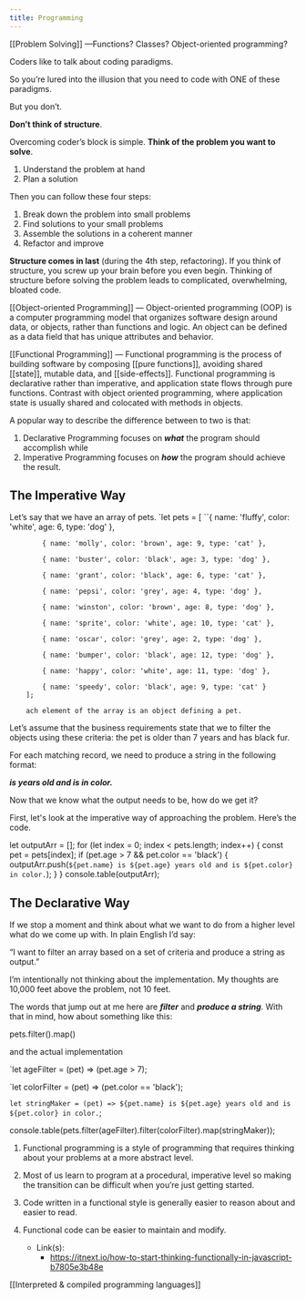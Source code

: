 ```yaml
---
title: Programming
---
```


[[Problem Solving]] —Functions? Classes? Object-oriented programming? 

Coders like to talk about coding paradigms. 

So you’re lured into the illusion that you need to code with ONE of these paradigms.

But you don’t.

**Don’t think of structure**.

Overcoming coder’s block is simple. **Think of the problem you want to solve**. 

1. Understand the problem at hand
2. Plan a solution

Then you can follow these four steps:

1.  Break down the problem into small problems
2.  Find solutions to your small problems
3.  Assemble the solutions in a coherent manner
4.  Refactor and improve

**Structure comes in last** (during the 4th step, refactoring). If you think of structure, you screw up your brain before you even begin. Thinking of structure before solving the problem leads to complicated, overwhelming, bloated code.

[[Object-oriented Programming]] — Object-oriented programming (OOP) is a computer programming model that organizes software design around data, or objects, rather than functions and logic. An object can be defined as a data field that has unique attributes and behavior.

[[Functional Programming]] — Functional programming is the process of building software by composing [[pure functions]], avoiding shared [[state]], mutable data, and [[side-effects]]. Functional programming is declarative rather than imperative, and application state flows through pure functions. Contrast with object oriented programming, where application state is usually shared and colocated with methods in objects.

A popular way to describe the difference between to two is that:
1. Declarative Programming focuses on **_what_** the program should accomplish while 
2. Imperative Programming focuses on **_how_** the program should achieve the result.

## The Imperative Way

Let’s say that we have an array of pets.
`let pets = [
		``{ name: 'fluffy', color: 'white', age: 6, type: 'dog' },

			{ name: 'molly', color: 'brown', age: 9, type: 'cat' },

			{ name: 'buster', color: 'black', age: 3, type: 'dog' },

			{ name: 'grant', color: 'black', age: 6, type: 'cat' },

			{ name: 'pepsi', color: 'grey', age: 4, type: 'dog' },

			{ name: 'winston', color: 'brown', age: 8, type: 'dog' },

			{ name: 'sprite', color: 'white', age: 10, type: 'cat' },

			{ name: 'oscar', color: 'grey', age: 2, type: 'dog' },

			{ name: 'bumper', color: 'black', age: 12, type: 'dog' },

			{ name: 'happy', color: 'white', age: 11, type: 'dog' },

			{ name: 'speedy', color: 'black', age: 9, type: 'cat' }
		];
		
		ach element of the array is an object defining a pet.

Let’s assume that the business requirements state that we to filter the objects using these criteria: the pet is older than 7 years and has black fur.

For each matching record, we need to produce a string in the following format:

**_<petName> is <age> years old and is<color> in color._**

Now that we know what the output needs to be, how do we get it?

First, let's look at the imperative way of approaching the problem. Here’s the code.
	
  let outputArr = [];
  for (let index = 0; index < pets.length; index++) {
      const pet = pets[index];
      if (pet.age > 7 && pet.color == 'black') {
          outputArr.push(`${pet.name} is ${pet.age} years old and is ${pet.color} in color.`);
      }
  }
  console.table(outputArr);


## The Declarative Way

If we stop a moment and think about what we want to do from a higher level what do we come up with. In plain English I’d say:

“I want to filter an array based on a set of criteria and produce a string as output.”

I’m intentionally not thinking about the implementation. My thoughts are 10,000 feet above the problem, not 10 feet.

The words that jump out at me here are **_filter_** and **_produce a string_**. With that in mind, how about something like this:

pets.filter().map()

and the actual implementation

`let ageFilter = (pet) => (pet.age > 7);

`let colorFilter = (pet) => (pet.color == 'black');

`let stringMaker = (pet) => ${pet.name} is ${pet.age} years old and is ${pet.color} in color.`;

console.table(pets.filter(ageFilter).filter(colorFilter).map(stringMaker));

1.  Functional programming is a style of programming that requires thinking about your problems at a more abstract level.
2. Most of us learn to program at a procedural, imperative level so making the transition can be difficult when you’re just getting started.
3. Code written in a functional style is generally easier to reason about and easier to read.
4.  Functional code can be easier to maintain and modify.

	- Link(s):
		- https://itnext.io/how-to-start-thinking-functionally-in-javascript-b7805e3b48e

[[Interpreted & compiled programming languages]]